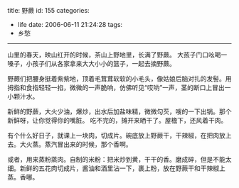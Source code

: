 title: 野蕨
id: 155
categories:
  - life
date: 2006-06-11 21:24:28
tags:
  - 乡愁
---



山里的春天，映山红开的时候，茶山上野地里，长满了野蕨。 大孩子门口吆喝一嗓子，小孩子们从各家拿来大大小小的篮子，一起去摘野蕨。 

野蕨们把腰身挺着紫紫地，顶着毛茸茸软软的小毛头，像姑娘后脑对扎的发髻。用拇指和食指轻轻一掐，微微的一声脆响，仿佛听见“哎哟”一声，茎的断口上冒出一小颗汁水。 

新鲜的野蕨，大火少油，爆炒，出水后加盐味精，微微勾芡，嗖的一下出锅。那个新鲜呀，让你觉得你的嘴脏。 吃不完的，摊开来晒干了。屋檐下，还风着干肉。 

有个什么好日子，就课上一块肉，切成片。碗底放上野蕨干，干辣椒，在把肉放上去。大火蒸。蒸汽冒出来的时候，那个香啊。 

或者，用来蒸粉蒸肉。自制的米粉：把米炒到黄，干干的香。磨成碎，但是不能太细。新鲜的五花肉切成片，酱油和酒里沾一下，裹上粉，放在野蕨干和干辣椒上蒸。香哪。
